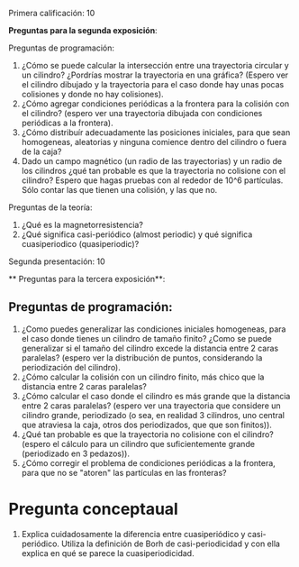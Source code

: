 Primera calificación: 10

**Preguntas para la segunda exposición**: 

Preguntas de programación: 

1. ¿Cómo se puede calcular la intersección entre una trayectoria circular y un cilindro? ¿Pordrías mostrar la trayectoria en una gráfica? (Espero ver el cilindro dibujado y la trayectoria para el caso donde hay unas pocas colisiones y donde no hay colisiones). 
2. ¿Cómo agregar condiciones periódicas a la frontera para la colisión con el cilindro? (espero ver una trayectoria dibujada con condiciones periódicas a la frontera). 
3. ¿Cómo distribuír adecuadamente las posiciones iniciales, para que sean homogeneas, aleatorias y ninguna comience dentro del cilindro o fuera de la caja?
4. Dado un campo magnético (un radio de las trayectorias) y un radio de los cilindros ¿qué tan probable es que la trayectoria no colisione con el cilindro? Espero que hagas pruebas con al rededor de 10^6 partículas. Sólo contar las que tienen una colisión, y las que no. 

Preguntas de la teoría: 

1. ¿Qué es la magnetorresistencia?
2. ¿Qué significa casi-periódico (almost periodic) y qué significa cuasiperiodico (quasiperiodic)? 

Segunda presentación: 10

** Preguntas para la tercera exposición**: 

## Preguntas de programación: 

1. ¿Como puedes generalizar las condiciones  iniciales homogeneas, para el caso donde tienes un cilindro de tamaño finito? ¿Como se puede generalizar si el tamaño del cilindro excede la distancia entre 2 caras paralelas? (espero ver la distribución de puntos, considerando la periodización del cilindro). 
2. ¿Cómo calcular la colisión con un cilindro finito, más chico que la distancia entre 2 caras paralelas? 
3. ¿Cómo calcular el caso donde el cilindro es más grande que la distancia entre 2 caras paralelas? (espero ver una trayectoria que considere un cilindro grande, periodizado (o sea, en realidad 3 cilindros, uno central que atraviesa la caja, otros dos periodizados, que que son finitos)). 
4. ¿Qué tan probable es que la trayectoria no colisione con el cilindro? (espero el cálculo para un cilindro que suficientemente grande (periodizado en 3 pedazos)). 
5. ¿Cómo corregir el problema de condiciones periódicas a la frontera, para que no se "atoren" las partículas en las fronteras? 

# Pregunta conceptaual

1. Explica cuidadosamente la diferencia entre cuasiperiódico y casi-periódico. Utiliza la definición de Borh de casi-periodicidad y con ella explica en qué se parece la cuasiperiodicidad. 
